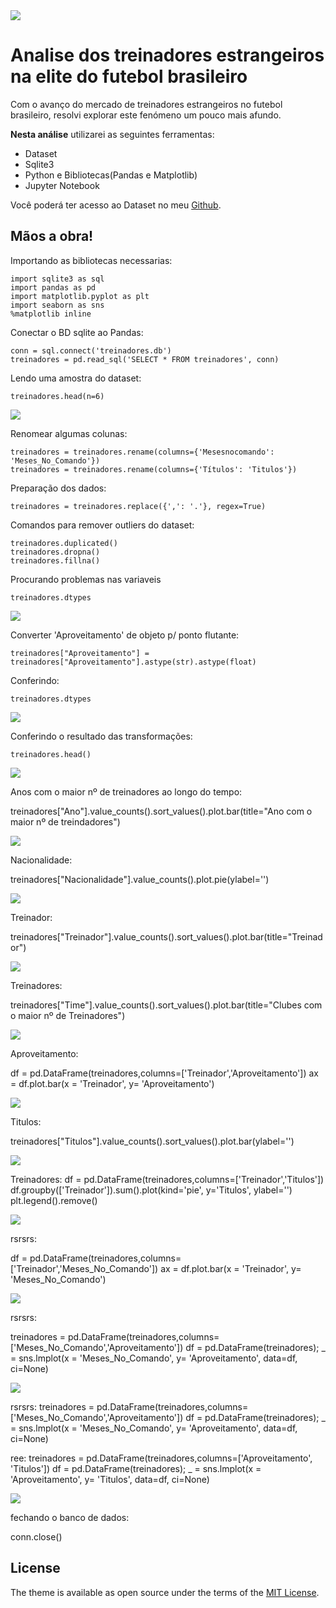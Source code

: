 <img src="assets/theme_logo.svg" class="detail_header">

# Analise dos treinadores estrangeiros na elite do futebol brasileiro

Com o avanço do mercado de treinadores estrangeiros no futebol brasileiro, resolvi explorar este fenómeno um pouco mais afundo. 

**Nesta análise** utilizarei as seguintes ferramentas:

- Dataset
- Sqlite3
- Python e Bibliotecas(Pandas e Matplotlib)
- Jupyter Notebook

Você poderá ter acesso ao Dataset no meu [Github](https://tareqdandachi.github.io/jekyll-shell-theme).

## Mãos a obra!

Importando as bibliotecas necessarias:

    import sqlite3 as sql
    import pandas as pd
    import matplotlib.pyplot as plt
    import seaborn as sns
    %matplotlib inline


Conectar o BD sqlite ao Pandas:

    conn = sql.connect('treinadores.db')
    treinadores = pd.read_sql('SELECT * FROM treinadores', conn)

Lendo uma amostra do dataset:

    treinadores.head(n=6)

<img src="post/body_1.png">

Renomear algumas colunas:

    treinadores = treinadores.rename(columns={'Mesesnocomando': 'Meses_No_Comando'})
    treinadores = treinadores.rename(columns={'Títulos': 'Titulos'})

Preparação dos dados:

    treinadores = treinadores.replace({',': '.'}, regex=True)

Comandos para remover outliers do dataset:

    treinadores.duplicated()
    treinadores.dropna() 
    treinadores.fillna() 

Procurando problemas nas variaveis 

    treinadores.dtypes

<img src="post/body_2.png">

Converter 'Aproveitamento' de objeto p/ ponto flutante: 

    treinadores["Aproveitamento"] = treinadores["Aproveitamento"].astype(str).astype(float)

Conferindo:

    treinadores.dtypes

<img src="post/body_3.png">

Conferindo o resultado das transformações:

    treinadores.head()

<img src="post/body_4.png">

Anos com o maior nº de treinadores ao longo do tempo:

   treinadores["Ano"].value_counts().sort_values().plot.bar(title="Ano com o maior nº de treindadores")

<img src="post/analise_1.png">

Nacionalidade:

  treinadores["Nacionalidade"].value_counts().plot.pie(ylabel='')

<img src="post/analise_2.png">

Treinador:
  
  treinadores["Treinador"].value_counts().sort_values().plot.bar(title="Treinador")

<img src="post/analise_3.png">

Treinadores:

 treinadores["Time"].value_counts().sort_values().plot.bar(title="Clubes com o maior nº de Treinadores")

<img src="post/analise_4.png">

Aproveitamento:

   df = pd.DataFrame(treinadores,columns=['Treinador','Aproveitamento'])
   ax = df.plot.bar(x = 'Treinador', y= 'Aproveitamento')

<img src="post/analise_5.png">

Titulos:

   treinadores["Titulos"].value_counts().sort_values().plot.bar(ylabel='')

<img src="post/analise_6.png">

Treinadores:
  df = pd.DataFrame(treinadores,columns=['Treinador','Titulos'])
  df.groupby(['Treinador']).sum().plot(kind='pie', y='Titulos', ylabel='')
  plt.legend().remove()

<img src="post/analise_7.png">

rsrsrs:

  df = pd.DataFrame(treinadores,columns=['Treinador','Meses_No_Comando'])
  ax = df.plot.bar(x = 'Treinador', y= 'Meses_No_Comando')

<img src="post/analise_8.png">

rsrsrs:

  treinadores = pd.DataFrame(treinadores,columns=['Meses_No_Comando','Aproveitamento'])
  df = pd.DataFrame(treinadores);
  _ = sns.lmplot(x = 'Meses_No_Comando', y= 'Aproveitamento', data=df, ci=None)

<img src="post/analise_9.png">

rsrsrs:
  treinadores = pd.DataFrame(treinadores,columns=['Meses_No_Comando','Aproveitamento'])
  df = pd.DataFrame(treinadores);
  _ = sns.lmplot(x = 'Meses_No_Comando', y= 'Aproveitamento', data=df, ci=None) 

ree:
 treinadores = pd.DataFrame(treinadores,columns=['Aproveitamento', 'Titulos'])
 df = pd.DataFrame(treinadores);
 _ = sns.lmplot(x = 'Aproveitamento', y= 'Titulos', data=df, ci=None)

<img src="post/analise_10.png">

fechando o banco de dados:
  
  conn.close()


## License

The theme is available as open source under the terms of the [MIT License](https://opensource.org/licenses/MIT).
